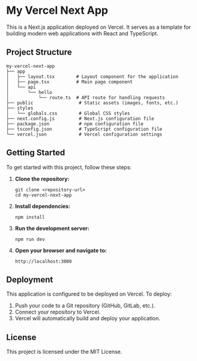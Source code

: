 # My Vercel Next App

This is a Next.js application deployed on Vercel. It serves as a template for building modern web applications with React and TypeScript.

## Project Structure

```
my-vercel-next-app
├── app
│   ├── layout.tsx        # Layout component for the application
│   ├── page.tsx          # Main page component
│   └── api
│       └── hello
│           └── route.ts  # API route for handling requests
├── public                 # Static assets (images, fonts, etc.)
├── styles
│   └── globals.css        # Global CSS styles
├── next.config.js         # Next.js configuration file
├── package.json           # npm configuration file
├── tsconfig.json          # TypeScript configuration file
└── vercel.json            # Vercel configuration settings
```

## Getting Started

To get started with this project, follow these steps:

1. **Clone the repository:**
   ```
   git clone <repository-url>
   cd my-vercel-next-app
   ```

2. **Install dependencies:**
   ```
   npm install
   ```

3. **Run the development server:**
   ```
   npm run dev
   ```

4. **Open your browser and navigate to:**
   ```
   http://localhost:3000
   ```

## Deployment

This application is configured to be deployed on Vercel. To deploy:

1. Push your code to a Git repository (GitHub, GitLab, etc.).
2. Connect your repository to Vercel.
3. Vercel will automatically build and deploy your application.

## License

This project is licensed under the MIT License.